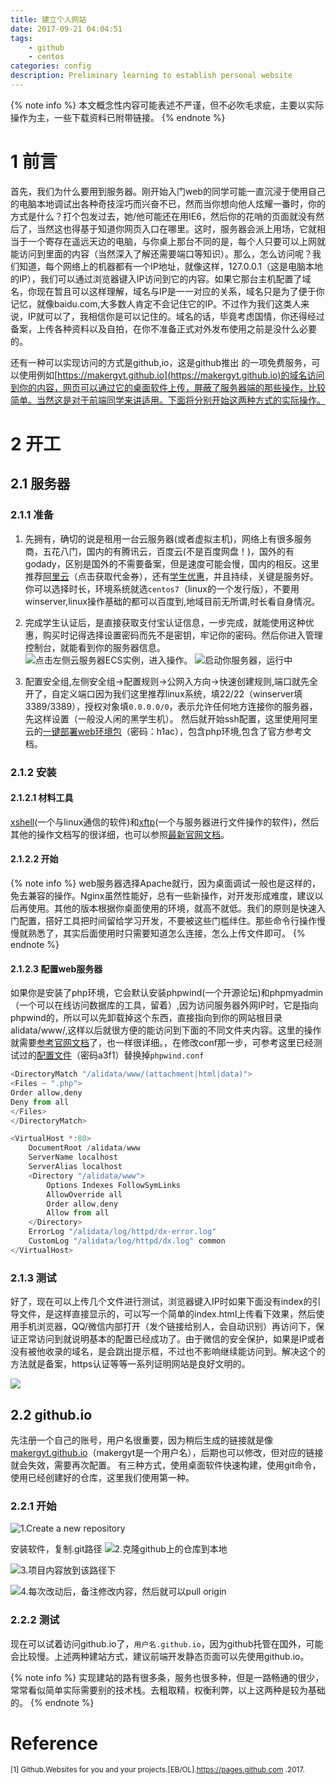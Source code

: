 ```yaml
---
title: 建立个人网站
date: 2017-09-21 04:04:51
tags:
	- github
	- centos
categories: config
description: Preliminary learning to establish personal website
---
```

{% note info %}
本文概念性内容可能表述不严谨，但不必吹毛求疵，主要以实际操作为主，一些下载资料已附带链接。
{% endnote %}
# 1 前言
首先，我们为什么要用到服务器。刚开始入门web的同学可能一直沉浸于使用自己的电脑本地调试出各种奇技淫巧而兴奋不已，然而当你想向他人炫耀一番时，你的方式是什么？打个包发过去，她/他可能还在用IE6，然后你的花哨的页面就没有然后了，当然这也得基于知道你网页入口在哪里。这时，服务器会派上用场，它就相当于一个寄存在遥远天边的电脑，与你桌上那台不同的是，每个人只要可以上网就能访问到里面的内容（当然深入了解还需要端口等知识）。那么，怎么访问呢？我们知道，每个网络上的机器都有一个IP地址，就像这样，127.0.0.1（这是电脑本地的IP），我们可以通过浏览器键入IP访问到它的内容。如果它那台主机配置了域名，你现在暂且可以这样理解，域名与IP是一一对应的关系，域名只是为了便于你记忆，就像baidu.com,大多数人肯定不会记住它的IP。不过作为我们这类人来说，IP就可以了，我相信你是可以记住的。域名的话，毕竟考虑国情，你还得经过备案，上传各种资料以及自拍，在你不准备正式对外发布使用之前是没什么必要的。

还有一种可以实现访问的方式是github,io，这是github推出 的一项免费服务，可以使用例如[https://makergyt.github.io](https://makergyt.github.io)的域名访问到你的内容，网页可以通过它的桌面软件上传，屏蔽了服务器端的那些操作，比较简单。当然这是对于前端同学来讲适用。下面将分别开始这两种方式的实际操作。

# 2 开工
## 2.1 服务器
### 2.1.1 准备
1. 先拥有，确切的说是租用一台云服务器(或者虚拟主机)，网络上有很多服务商，五花八门，国内的有腾讯云，百度云(不是百度网盘！)，国外的有godady，区别是国外的不需要备案，但是速度可能会慢，国内的相反。这里推荐[阿里云](https://www.aliyun.com/minisite/goods?userCode=89lfnf3q)（点击获取代金券），还有[学生优惠](https://promotion.aliyun.com/ntms/act/campus2018.html)，并且持续，关键是服务好。你可以选择时长，环境系统就选``centos7``（linux的一个发行版），不要用winserver,linux操作基础的都可以百度到,地域目前无所谓,时长看自身情况。

2. 完成学生认证后，是直接获取支付宝认证信息，一步完成，就能使用这种优惠，购买时记得选择设置密码而先不是密钥，牢记你的密码。然后你进入管理控制台，就能看到你的服务器信息。
![点击左侧云服务器ECS实例，进入操作。](https://upload-images.jianshu.io/upload_images/3234038-89e0ec0aeb204589.JPG?imageMogr2/auto-orient/strip%7CimageView2/2/w/1240)
![启动你服务器，运行中](https://upload-images.jianshu.io/upload_images/3234038-c92de9e9d0f7238c.JPG?imageMogr2/auto-orient/strip%7CimageView2/2/w/1240)

3. 配置安全组,左侧安全组->配置规则->公网入方向->快速创建规则,端口就先全开了，自定义端口因为我们这里推荐linux系统，填22/22（winserver填3389/3389），授权对象填``0.0.0.0/0``，表示允许任何地方连接你的服务器，先这样设置（一般没人闲的黑学生机）。
然后就开始ssh配置，这里使用阿里云的[一键部署web环境包](https://pan.baidu.com/s/1geUK7wJ)（密码：h1ac），包含php环境,包含了官方参考文档。

### 2.1.2 安装
#### 2.1.2.1 材料工具
[xshell](https://www.netsarang.com/download/down_xfp.html)(一个与linux通信的软件)和[xftp](https://www.netsarang.com/download/down_xfp.html)(一个与服务器进行文件操作的软件)，然后其他的操作文档写的很详细，也可以参照[最新官网文档](https://source.docs.cloudcare.cn/support/tool/web/web_1/)。

#### 2.1.2.2 开始
{% note info %}
web服务器选择Apache就行，因为桌面调试一般也是这样的，免去兼容的操作。Nginx虽然性能好，总有一些新操作，对开发形成难度，建议以后再使用。其他的版本根据你桌面使用的环境，就高不就低。我们的原则是快速入门配置，搭好工具把时间留给学习开发，不要被这些门槛绊住。那些命令行操作慢慢就熟悉了，其实后面使用时只需要知道怎么连接，怎么上传文件即可。
{% endnote %}
#### 2.1.2.3 配置web服务器
如果你是安装了php环境，它会默认安装phpwind(一个开源论坛)和phpmyadmin（一个可以在线访问数据库的工具，留着）,因为访问服务器外网IP时，它是指向phpwind的，所以可以先卸载掉这个东西，直接指向到你的网站根目录alidata/www/,这样以后就很方便的能访问到下面的不同文件夹内容。这里的操作就需要[参考官网文档](http://source.docs.cloudcare.cn/support/tool/web/web_1/)了，也一样很详细。，在修改conf那一步，可参考这里已经测试过的[配置文件](https://pan.baidu.com/s/1skXirtr)（密码a3f1）替换掉``phpwind.conf``
```js
<DirectoryMatch "/alidata/www/(attachment|html|data)">
<Files ~ ".php">
Order allow,deny
Deny from all
</Files>
</DirectoryMatch>

<VirtualHost *:80>
	DocumentRoot /alidata/www
	ServerName localhost
	ServerAlias localhost
	<Directory "/alidata/www">
	    Options Indexes FollowSymLinks
	    AllowOverride all
	    Order allow,deny
	    Allow from all
	</Directory>
	ErrorLog "/alidata/log/httpd/dx-error.log"
	CustomLog "/alidata/log/httpd/dx.log" common
</VirtualHost>
```
### 2.1.3 测试
好了，现在可以上传几个文件进行测试，浏览器键入IP时如果下面没有index的引导文件，是这样直接显示的，可以写一个简单的index.html上传看下效果，然后使用手机浏览器，QQ/微信内部打开（发个链接给别人，会自动识别）再访问下，保证正常访问到就说明基本的配置已经成功了。由于微信的安全保护，如果是IP或者没有被他收录的域名，是会跳出提示框，不过也不影响继续能访问到。解决这个的方法就是备案，https认证等等一系列证明网站是良好文明的。

![](https://upload-images.jianshu.io/upload_images/3234038-a6dae4a27308a323.JPG?imageMogr2/auto-orient/strip%7CimageView2/2/w/1240)


## 2.2 github.io

先注册一个自己的账号，用户名很重要，因为稍后生成的链接就是像[makergyt.github.io](https://makergyt.github.io)（makergyt是一个用户名），后期也可以修改，但对应的链接就会失效，需要再次配置。
有三种方式，使用桌面软件快速构建，使用git命令，使用已经创建好的仓库，这里我们使用第一种。

### 2.2.1 开始

![1.Create a new repository](https://upload-images.jianshu.io/upload_images/3234038-2341fe768acb5fab.JPG?imageMogr2/auto-orient/strip%7CimageView2/2/w/1240)

安装软件，复制.git路径
![2.克隆github上的仓库到本地](https://upload-images.jianshu.io/upload_images/3234038-94900541e70371a6.JPG?imageMogr2/auto-orient/strip%7CimageView2/2/w/1240)

![3.项目内容放到该路径下](https://upload-images.jianshu.io/upload_images/3234038-72eb180da889081c.JPG?imageMogr2/auto-orient/strip%7CimageView2/2/w/1240)

![4.每次改动后，备注修改内容，然后就可以pull origin](https://upload-images.jianshu.io/upload_images/3234038-372aaf03ea4ece35.JPG?imageMogr2/auto-orient/strip%7CimageView2/2/w/1240)

### 2.2.2 测试
现在可以试着访问github.io了，``用户名.github.io``，因为github托管在国外，可能会比较慢。上述两种建站方式，建议前端开发静态页面可以先使用github.io。

{% note info %}
实现建站的路有很多条，服务也很多种，但是一路畅通的很少，常常看似简单实际需要别的技术栈。去粗取精，权衡利弊，以上这两种是较为基础的。
{% endnote %}

# Reference

<small>[1] Github.Websites for you and your projects.[EB/OL].https://pages.github.com .2017.</small>

